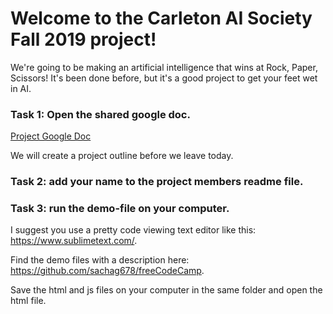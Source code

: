 # Welcome to the Carleton AI Society Fall 2019 project!

We're going to be making an artificial intelligence that wins at Rock, Paper, Scissors!
It's been done before, but it's a good project to get your feet wet in AI.

### Task 1: Open the shared google doc.
[Project Google Doc](https://docs.google.com/document/d/1oG6n_vd1Fgdpourc7Dl1LbjLy_fLD1V5E2WEWUQd4TA/edit?usp=sharing)

We will create a project outline before we leave today.

### Task 2: add your name to the project members readme file.

### Task 3: run the demo-file on your computer.

I suggest you use a pretty code viewing text editor like this: https://www.sublimetext.com/.

Find the demo files with a description here: https://github.com/sachag678/freeCodeCamp.

Save the html and js files on your computer in the same folder and open the html file.
